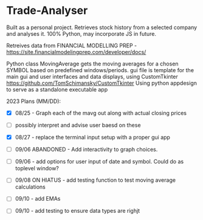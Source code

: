 # Trade-Analyser

Built as a personal project. Retrieves stock history from a selected company and analyses it. 100% Python, may incorporate JS in future. 

Retreives data from FINANCIAL MODELLING PREP -
    https://site.financialmodelingprep.com/developer/docs/

Python class MovingAverage gets the moving averages for a chosen SYMBOL based on predefined windows/periods. gui file is template for the main gui and user interfaces and data displays, using CustomTkinter https://github.com/TomSchimansky/CustomTkinter
    Using python appdesign to serve as a standalone executable app


2023 Plans (MM/DD): 


- [x] 08/25 - Graph each of the mavg out along with actual closing prices
- [ ] possibly interpret and advise user baesd on these

- [x] 08/27 - replace the terminal input setup with a proper gui app

- [ ] 09/06 ABANDONED - Add interactivity to graph choices. 

- [ ] 09/06 - add options for user input of date and symbol. Could do as toplevel window? 

- [ ] 09/08 ON HIATUS - add testing function to test moving average calculations

- [ ] 09/10 - add EMAs

- [ ] 09/10 - add testing to ensure data types are righjt


